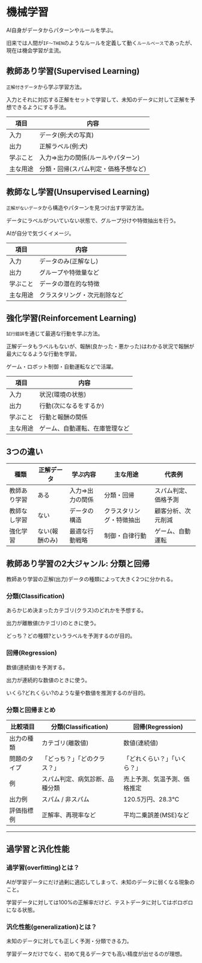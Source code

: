 # 機械学習

AI自身がデータからパターンやルールを学ぶ。

旧来では人間が`IF～THEN`のようなルールを定義して動く`ルールベース`であったが、現在は機会学習が主流。

## 教師あり学習(Supervised Learning)

`正解付きデータ`から学ぶ学習方法。

入力とそれに対応する正解をセットで学習して、未知のデータに対して正解を予想できるようにする手法。

| 項目     | 内容                                 |
|----------|--------------------------------------|
| 入力     | データ(例:犬の写真)                  |
| 出力     | 正解ラベル(例:犬)                    |
| 学ぶこと | 入力=>出力の関係(ルールやパターン)   |
| 主な用途 | 分類・回帰(スパム判定・価格予想など) |

## 教師なし学習(Unsupervised Learning)

`正解がないデータ`から構造やパターンを見つけ出す学習方法。

データにラベルがついていない状態で、グループ分けや特徴抽出を行う。

AIが自分で気づくイメージ。

| 項目     | 内容                                 |
|----------|--------------------------------------|
| 入力     | データのみ(正解なし)                 |
| 出力     | グループや特徴量など                 |
| 学ぶこと | データの潜在的な特徴                 |
| 主な用途 | クラスタリング・次元削除など         |

## 強化学習(Reinforcement Learning)

`試行錯誤`を通じて最適な行動を学ぶ方法。

正解データもラベルもないが、報酬(良かった・悪かった)はわかる状況で報酬が最大になるような行動を学習。

ゲーム・ロボット制御・自動運転などで活躍。

| 項目     | 内容                                 |
|----------|--------------------------------------|
| 入力     | 状況(環境の状態)                     |
| 出力     | 行動(次になるをするか)               |
| 学ぶこと | 行動と報酬の関係                     |
| 主な用途 | ゲーム、自動運転、在庫管理など       |

## 3つの違い

| 種類         | 正解データ     | 学ぶ内容         | 主な用途                 | 代表例               |
|--------------|----------------|------------------|--------------------------|----------------------|
| 教師あり学習 | ある           | 入力=>出力の関係 | 分類・回帰               | スパム判定、価格予測 |
| 教師なし学習 | ない           | データの構造     | クラスタリング・特徴抽出 | 顧客分析、次元削減   |
| 強化学習     | ない(報酬のみ) | 最適な行動戦略   | 制御・自律行動           | ゲーム、自動運転     |

## 教師あり学習の2大ジャンル: 分類と回帰

教師あり学習の正解(出力)データの種類によって大きく2つに分かれる。

### 分類(Classification)

あらかじめ決まったカテゴリ(クラス)のどれかを予想する。

出力が離散値(カテゴリ)のときに使う。

どっち？どの種類?というラベルを予測するのが目的。

### 回帰(Regression)

数値(連続値)を予測する。

出力が連続的な数値のときに使う。

いくら?どれくらい?のような量や数値を推測するのが目的。

### 分類と回帰まとめ

| 比較項目     | 分類(Classification)            | 回帰(Regression)             |
|--------------|---------------------------------|------------------------------|
| 出力の種類   | カテゴリ(離散値)                | 数値(連続値)                 |
| 問題のタイプ | 「どっち？」「どのクラス？」    | 「どれくらい？」「いくら？」 |
| 例           | スパム判定、病気診断、品種分類  | 売上予測、気温予測、価格推定 |
| 出力例       | スパム / 非スパム               | 120.5万円、28.3℃            |
| 評価指標例   | 正解率、再現率など              | 平均二乗誤差(MSE)など        |

---

## 過学習と汎化性能

### 過学習(overfitting)とは？

AIが学習データにだけ過剰に適応してしまって、未知のデータに弱くなる現象のこと。

学習データに対しては100%の正解率だけど、テストデータに対してはボロボロになる状態。

### 汎化性能(generalization)とは？

未知のデータに対しても正しく予測・分類できる力。

学習データだけでなく、初めて見るデータでも高い精度が出せるのが理想。

